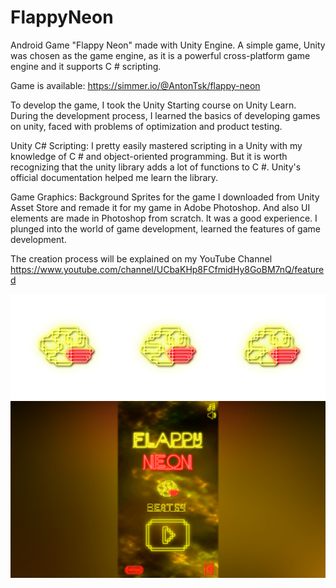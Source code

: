# FlappyNeon

Android Game "Flappy Neon" made with Unity Engine. A simple game, 
Unity was chosen as the game engine, as it is a powerful cross-platform game engine and it supports C # scripting.

Game is available:
https://simmer.io/@AntonTsk/flappy-neon

To develop the game, I took the Unity Starting course on Unity Learn.
During the development process, I learned the basics of developing games on unity, faced with problems of optimization and product testing.

Unity C# Scripting:
I pretty easily mastered scripting in a Unity with my knowledge of C # and object-oriented programming. But it is worth recognizing that the unity library adds a lot of functions to C #. Unity's official documentation helped me learn the library.

Game Graphics:
Background Sprites for the game I downloaded from Unity Asset Store and remade it for my game in Adobe Photoshop. And also UI elements are made in Photoshop from scratch.
It was a good experience. I plunged into the world of game development, learned the features of game development.

The creation process will be explained on my YouTube Channel  https://www.youtube.com/channel/UCbaKHp8FCfmidHy8GoBM7nQ/featured

![alt text](/Screenshots/Character.png?raw=true "Blog")
![alt text](/Screenshots/screenshot1.jpg?raw=true "Blog")

